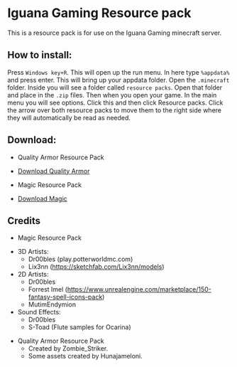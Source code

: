 # Iguana Gaming Resource pack
This is a resource pack is for use on the Iguana Gaming minecraft server.

How to install:
------

Press `Windows key+R`. This will open up the run menu. In here type `%appdata%` and press enter. This will bring up your appdata folder. Open the `.minecraft` folder. Inside you will see a folder called `resource packs`. Open that folder and place in the `.zip` files. Then when you open your game. In the main menu you will see options. Click this and then click Resource packs. Click the arrow over both resource packs to move them to the right side where they will automatically be read as needed.


Download:
------
* Quality Armor Resource Pack

- [Download Quality Armor](https://github.com/MrGalaxy/Iguana-Gaming-Resource-pack/releases/download/1.0/QualityArmoryV2.0.2.zip)

* Magic Resource Pack 

- [Download Magic](https://github.com/MrGalaxy/Iguana-Gaming-Resource-pack/releases/download/1.0/Magic-RP-8-1.zip)

## Credits

* Magic Resource Pack
- 3D Artists: 
  - Dr00bles (play.potterworldmc.com)
  - Lix3nn (https://sketchfab.com/Lix3nn/models)
- 2D Artists: 
  - Dr00bles
  - Forrest Imel (https://www.unrealengine.com/marketplace/150-fantasy-spell-icons-pack)
  - MutimEndymion
- Sound Effects:
  - Dr00bles
  - S-Toad (Flute samples for Ocarina)

* Quality Armor Resource Pack
  - Created by Zombie_Striker. 
  - Some assets created by Hunajameloni.
